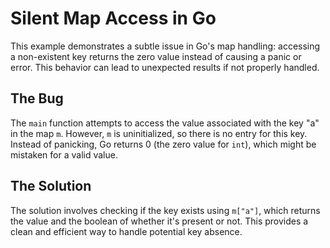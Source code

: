 # Silent Map Access in Go

This example demonstrates a subtle issue in Go's map handling: accessing a non-existent key returns the zero value instead of causing a panic or error. This behavior can lead to unexpected results if not properly handled.

## The Bug

The `main` function attempts to access the value associated with the key "a" in the map `m`.  However, `m` is uninitialized, so there is no entry for this key.
Instead of panicking, Go returns 0 (the zero value for `int`), which might be mistaken for a valid value.

## The Solution

The solution involves checking if the key exists using `m["a"]`, which returns the value and the boolean of whether it's present or not. This provides a clean and efficient way to handle potential key absence.
